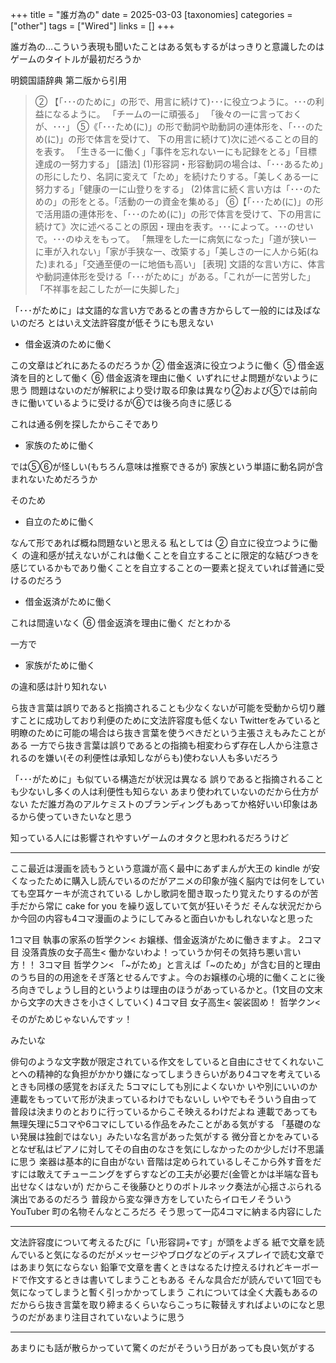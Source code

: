 +++
title = "誰ガ為の"
date = 2025-03-03
[taxonomies]
categories = ["other"]
tags = ["Wired"]
links = []
+++

誰ガ為の…こういう表現も聞いたことはある気もするがはっきりと意識したのはゲームのタイトルが最初だろうか

明鏡国語辞典 第二版から引用

> ② 【「･･･のために」の形で、用言に続けて)･･･に役立つように。･･･の利益になるように。 「チームの一に頑張る」 「後々の一に言っておくが、･･･」
⑤《「･･･ため(に)」の形で動詞や助動詞の連体形を、「･･･のため(に)」の形で体言を受けて、 下の用言に続けて)次に述べることの目的を表す。
「生きる一に働く」「事件を忘れないーにも記録をとる」「目標達成の一努力する」
[語法]
(1)形容詞・形容動詞の場合は、「･･･あるため」の形にしたり、名詞に変えて「ため」を続けたりする。「美しくある一に努力する」「健康の一に山登りをする」
(2)体言に続く言い方は「･･･のための」の形をとる。「活動の一の資金を集める」
⑥【「･･･ため(に)」の形で活用語の連体形を、「･･･のため(に)」の形で体言を受けて、下の用言に続けて》次に述べることの原因・理由を表す。･･･によって。･･･のせいで。･･･のゆえをもって。
「無理をした一に病気になった」「道が狭いーに車が入れない」「家が手狭な一、改築する」「美しさの一に人から妬(ねた)まれる」「交通至便の一に地価も高い」
[表現] 文語的な言い方に、体言や動詞連体形を受ける「･･･がために」がある。「これが一に苦労した」「不祥事を起こしたが一に失脚した」

 「･･･がために」は文語的な言い方であるとの書き方からして一般的には及ばないのだろ
とはいえ文法許容度が低そうにも思えない

- 借金返済のために働く

この文章はどれにあたるのだろうか
② 借金返済に役立つように働く
⑤ 借金返済を目的として働く
⑥ 借金返済を理由に働く
いずれにせよ問題がないように思う
問題はないのだが解釈により受け取る印象は異なり②および⑤では前向きに働いているように受けるが⑥では後ろ向きに感じる

これは通る例を探したからこそであり
- 家族のために働く

では⑤⑥が怪しい(もちろん意味は推察できるが)
家族という単語に動名詞が含まれないためだろうか

そのため
- 自立のために働く

なんて形であれば概ね問題ないと思える
私としては
② 自立に役立つように働く
の違和感が拭えないがこれは働くことを自立することに限定的な結びつきを感じているかもであり働くことを自立することの一要素と捉えていれば普通に受けるのだろう

- 借金返済がために働く

これは間違いなく
⑥ 借金返済を理由に働く
だとわかる

一方で
- 家族がために働く

の違和感は計り知れない

ら抜き言葉は誤りであると指摘されることも少なくないが可能を受動から切り離すことに成功しており利便のために文法許容度も低くない
Twitterをみていると明瞭のために可能の場合はら抜き言葉を使うべきだという主張さえもみたことがある
一方でら抜き言葉は誤りであるとの指摘も相変わらず存在し人から注意されるのを嫌い(その利便性は承知しながらも)使わない人も多いだろう

「･･･がために」も似ている構造だが状況は異なる
誤りであると指摘されることも少ないし多くの人は利便性も知らない
あまり使われていないのだから仕方がない
ただ誰ガ為のアルケミストのブランディングもあってか格好いい印象はあるから使っていきたいなと思う

知っている人には影響されやすいゲームのオタクと思われるだろうけど


---


ここ最近は漫画を読もうという意識が高く最中にあずまんが大王の kindle が安くなったために購入し読んでいるのだがアニメの印象が強く脳内では何をしていても空耳ケーキが流されている
しかし歌詞を聞き取ったり覚えたりするのが苦手だから常に cake for you を繰り返していて気が狂いそうだ
そんな状況だからか今回の内容も4コマ漫画のようにしてみると面白いかもしれないなと思った

1コマ目
執事の家系の哲学クン< お嬢様、借金返済がために働きますよ。
2コマ目
没落貴族の女子高生< 働かないわよ！っていうか何その気持ち悪い言い方！！
3コマ目
哲学クン< 「~がため」と言えば「~のため」が含む目的と理由のうち目的の用途をそぎ落とせるんですよ。今のお嬢様の心境的に働くことに後ろ向きでしょうし目的というよりは理由のほうがあっているかと。(1文目の文末から文字の大きさを小さくしていく)
4コマ目
女子高生< 袈裟固め！
哲学クン< その<pr style="text-emphasis: filled #dcdce0;">がため</pr>じゃないんですッ！

みたいな

俳句のような文字数が限定されている作文をしていると自由にさせてくれないことへの精神的な負担がかかり嫌になってしまうきらいがあり4コマを考えているときも同様の感覚をおぼえた
5コマにしても別によくないか
いや別にいいのか
連載をもっていて形が決まっているわけでもないし
いやでもそういう自由って普段は決まりのとおりに行っているからこそ映えるわけだよね
連載であっても無理矢理に5コマや6コマにしている作品をみたことがある気がする
「基礎のない発展は独創ではない」みたいな名言があった気がする
微分音とかをみているとなぜ私はピアノに対してその自由のなさを気にしなかったのか少しだけ不思議に思う
楽器は基本的に自由がない
音階は定められているしそこから外す音をだすには敢えてチューニングをずらすなどの工夫が必要だ(金管とかは半端な音も出せなくはないが)
だからこそ後藤ひとりのボトルネック奏法が心揺さぶられる演出であるのだろう
普段から変な弾き方をしていたらイロモノそういう YouTuber 町の名物そんなところだろ
そう思って一応4コマに納まる内容にした

---

文法許容度について考えるたびに「い形容詞+です」が頭をよぎる
紙で文章を読んでいると気になるのだがメッセージやブログなどのディスプレイで読む文章ではあまり気にならない
鉛筆で文章を書くときはなるたけ控えるけれどキーボードで作文するときは書いてしまうこともある
そんな具合だが読んでいて1回でも気になってしまうと暫く引っかかってしまう
これについては全く大義もあるのだからら抜き言葉を取り締まるくらいならこっちに鞍替えすればよいのになと思うのだがあまり注目されていないように思う

---

あまりにも話が散らかっていて驚くのだがそういう日があっても良い気がする